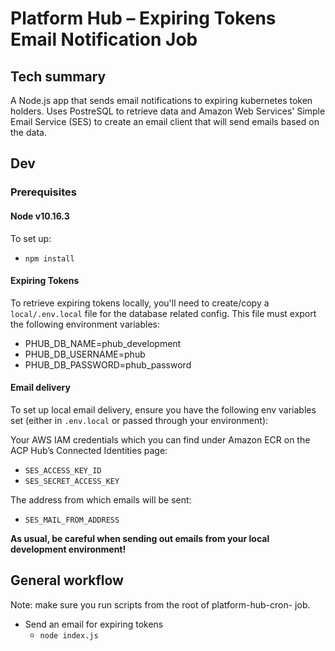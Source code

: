 # Platform Hub – Expiring Tokens Email Notification Job

## Tech summary
A Node.js app that sends email notifications to expiring kubernetes token holders. Uses PostreSQL to retrieve data and Amazon Web Services' Simple Email Service (SES) to create an email client that will send emails based on the data.

## Dev

### Prerequisites

#### Node v10.16.3

To set up:
- `npm install`


#### Expiring Tokens
To retrieve expiring tokens locally, you'll need to create/copy a `local/.env.local` file for the database related config. This file must export the following environment variables:
- PHUB_DB_NAME=phub_development
- PHUB_DB_USERNAME=phub
- PHUB_DB_PASSWORD=phub_password


#### Email delivery

To set up local email delivery, ensure you have the following env variables set (either in `.env.local` or passed through your environment):

Your AWS IAM credentials which you can find under Amazon ECR on the ACP Hub’s Connected Identities page:
- `SES_ACCESS_KEY_ID`
- `SES_SECRET_ACCESS_KEY`

The address from which emails will be sent:
- `SES_MAIL_FROM_ADDRESS`

**As usual, be careful when sending out emails from your local development environment!**

## General workflow

Note: make sure you run scripts from the root of platform-hub-cron- job.

- Send an email for expiring tokens
  - `node index.js`

